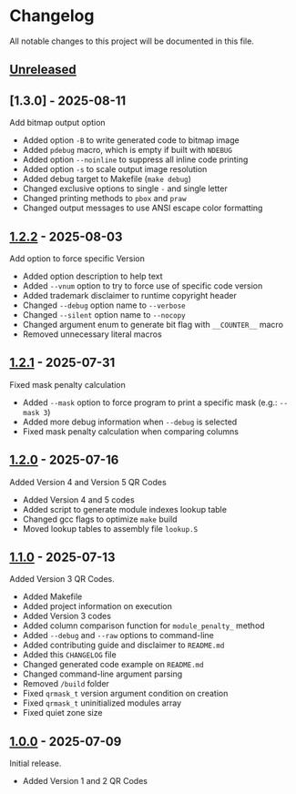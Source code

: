 # Changelog

All notable changes to this project will be documented in this file.

## [Unreleased]

## [1.3.0] - 2025-08-11

Add bitmap output option

- Added option `-B` to write generated code to bitmap image
- Added `pdebug` macro, which is empty if built with `NDEBUG`
- Added option `--noinline` to suppress all inline code printing
- Added option `-s` to scale output image resolution
- Added debug target to Makefile (`make debug`)
- Changed exclusive options to single `-` and single letter
- Changed printing methods to `pbox` and `praw`
- Changed output messages to use ANSI escape color formatting

## [1.2.2] - 2025-08-03

Add option to force specific Version

- Added option description to help text
- Added `--vnum` option to try to force use of specific code version
- Added trademark disclaimer to runtime copyright header
- Changed `--debug` option name to `--verbose`
- Changed `--silent` option name to `--nocopy`
- Changed argument enum to generate bit flag with `__COUNTER__` macro
- Removed unnecessary literal macros

## [1.2.1] - 2025-07-31

Fixed mask penalty calculation

- Added `--mask` option to force program to print a specific mask (e.g.: `--mask 3`)
- Added more debug information when `--debug` is selected
- Fixed mask penalty calculation when comparing columns

## [1.2.0] - 2025-07-16

Added Version 4 and Version 5 QR Codes

- Added Version 4 and 5 codes
- Added script to generate module indexes lookup table
- Changed gcc flags to optimize `make` build
- Moved lookup tables to assembly file `lookup.S`

## [1.1.0] - 2025-07-13

Added Version 3 QR Codes.

- Added Makefile
- Added project information on execution
- Added Version 3 codes
- Added column comparison function for `module_penalty_` method
- Added `--debug` and `--raw` options to command-line
- Added contributing guide and disclaimer to `README.md`
- Added this `CHANGELOG` file
- Changed generated code example on `README.md`
- Changed command-line argument parsing
- Removed `/build` folder
- Fixed `qrmask_t` version argument condition on creation
- Fixed `qrmask_t` uninitialized modules array
- Fixed quiet zone size

## [1.0.0] - 2025-07-09

Initial release.

- Added Version 1 and 2 QR Codes


[Unreleased]: https://github.com/oAGoulart/qrcode/compare/v1.2.2..HEAD
[1.2.2]: https://github.com/oAGoulart/qrcode/releases/tag/v1.2.2
[1.2.1]: https://github.com/oAGoulart/qrcode/releases/tag/v1.2.1
[1.2.0]: https://github.com/oAGoulart/qrcode/releases/tag/v1.2.0
[1.1.0]: https://github.com/oAGoulart/qrcode/releases/tag/v1.1.0
[1.0.0]: https://github.com/oAGoulart/qrcode/releases/tag/v1.0.0
